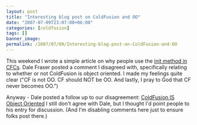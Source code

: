 ```yaml
---
layout: post
title: "Interesting blog post on ColdFusion and OO"
date: "2007-07-09T23:07:00+06:00"
categories: [coldfusion]
tags: []
banner_image: 
permalink: /2007/07/09/Interesting-blog-post-on-ColdFusion-and-OO
---
```


This weekend I wrote a simple article on why people use the <a href="http://www.raymondcamden.com/index.cfm/2007/7/7/Ask-a-Jedi-Components-and-the-Init-Method">init method in CFCs</a>. Dale Fraser posted a comment I disagreed with, specifically relating to whether or not ColdFusion is object oriented. I made my feelings quite clear ("CF is not OO. CF should NOT be OO. And lastly, I pray to God that CF never becomes OO.")

Anyway - Dale posted a follow up to our disagreement: <a href="http://dalefraser.blogspot.com/2007/07/coldfusion-is-object-oriented.html">ColdFusion IS Object Oriented</a> I still don't agree with Dale, but I thought I'd point people to his entry for discussion. (And I'm disabling comments here just to ensure folks post there.)